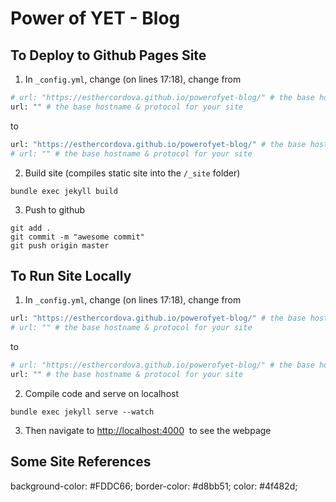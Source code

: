 # Power of YET - Blog


## To Deploy to Github Pages Site

1. In `_config.yml`, change (on lines 17:18), change from 

```python
# url: "https://esthercordova.github.io/powerofyet-blog/" # the base hostname & protocol for your site
url: "" # the base hostname & protocol for your site
```

to

```python
url: "https://esthercordova.github.io/powerofyet-blog/" # the base hostname & protocol for your site
# url: "" # the base hostname & protocol for your site
```

2. Build site (compiles static site into the `/_site` folder)

`bundle exec jekyll build`

3. Push to github 

```
git add .
git commit -m "awesome commit"
git push origin master
```

## To Run Site Locally 

1. In `_config.yml`, change (on lines 17:18), change from 

```python
url: "https://esthercordova.github.io/powerofyet-blog/" # the base hostname & protocol for your site
# url: "" # the base hostname & protocol for your site
```

to 

```python
# url: "https://esthercordova.github.io/powerofyet-blog/" # the base hostname & protocol for your site
url: "" # the base hostname & protocol for your site
```

2. Compile code and serve on localhost 

```
bundle exec jekyll serve --watch
```

3. Then navigate to [http://localhost:4000](http://localhost:4000)  to see the webpage 


## Some Site References

background-color: #FDDC66;
border-color: #d8bb51;
color: #4f482d;

